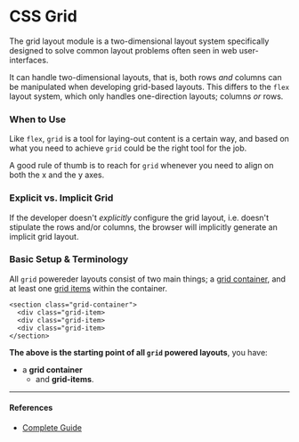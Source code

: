 # CSS Grid

The grid layout module is a two-dimensional layout system specifically designed to solve common layout problems often seen in web user-interfaces.

It can handle two-dimensional layouts, that is, both rows _and_ columns can be manipulated when developing grid-based layouts. This differs to the `flex` layout system, which only handles one-direction layouts; columns _or_ rows.

### **When to Use**

Like `flex`, `grid` is a tool for laying-out content is a certain way, and based on what you need to achieve `grid` could be the right tool for the job.

A good rule of thumb is to reach for `grid` whenever you need to align on both the x and the y axes.

### Explicit vs. Implicit Grid

If the developer doesn't _explicitly_ configure the grid layout, i.e. doesn't stipulate the rows and/or columns, the browser will implicitly generate an implicit grid layout.

### **Basic Setup & Terminology**

All `grid` powereder layouts consist of two main things; a [grid container](./structure/_container), and at least one [grid items](./structure/item) within the container.

```
<section class="grid-container">
  <div class="grid-item>
  <div class="grid-item>
  <div class="grid-item>
</section>
```

**The above is the starting point of all `grid` powered layouts**, you have:

- a **grid container**
  - and **grid-items**.

---

#### References

- [Complete Guide](https://css-tricks.com/snippets/css/complete-guide-grid/)

